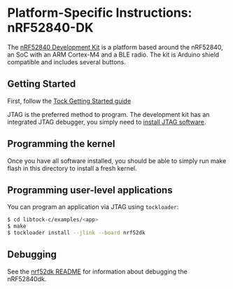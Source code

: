 Platform-Specific Instructions: nRF52840-DK
===================================

The [nRF52840 Development
Kit](https://www.nordicsemi.com/Software-and-Tools/Development-Kits/nRF52840-DK) is a platform
based around the nRF52840, an SoC with an ARM Cortex-M4 and a BLE
radio. The kit is Arduino shield compatible and includes several
buttons.

## Getting Started

First, follow the [Tock Getting Started guide](../../../doc/Getting_Started.md)

JTAG is the preferred method to program. The development kit has an
integrated JTAG debugger, you simply need to [install JTAG
software](../../../doc/Getting_Started.md#optional-requirements).

## Programming the kernel
Once you have all software installed, you should be able to simply run
make flash in this directory to install a fresh kernel.

## Programming user-level applications
You can program an application via JTAG using `tockloader`:

```bash
$ cd libtock-c/examples/<app>
$ make
$ tockloader install --jlink --board nrf52dk
```

## Debugging

See the [nrf52dk README](../nrf52dk/README.md) for information about debugging
the nRF52840dk.
